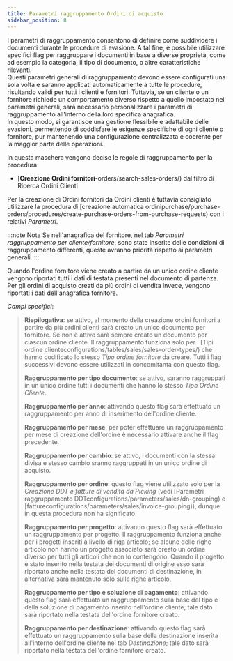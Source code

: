 ```yaml
---
title: Parametri raggruppamento Ordini di acquisto
sidebar_position: 8
---
```


I parametri di raggruppamento consentono di definire come suddividere i documenti durante le procedure di evasione. A tal fine, è possibile utilizzare specifici flag per raggruppare i documenti in base a diverse proprietà, come ad esempio la categoria, il tipo di documento, o altre caratteristiche rilevanti.            
Questi parametri generali di raggruppamento devono essere configurati una sola volta e saranno applicati automaticamente a tutte le procedure, risultando validi per tutti i clienti e fornitori. Tuttavia, se un cliente o un fornitore richiede un comportamento diverso rispetto a quello impostato nei parametri generali, sarà necessario personalizzare i parametri di raggruppamento all'interno della loro specifica anagrafica.           
In questo modo, si garantisce una gestione flessibile e adattabile delle evasioni, permettendo di soddisfare le esigenze specifiche di ogni cliente o fornitore, pur mantenendo una configurazione centralizzata e coerente per la maggior parte delle operazioni.

In questa maschera vengono decise le regole di raggruppamento per la procedura:  
-  [**Creazione Ordini fornitori**-orders/search-sales-orders/) dal filtro di Ricerca Ordini Clienti   

Per la creazione di Ordini fornitori da Ordini clienti è tuttavia consigliato utilizzare la procedura di [creazione automatica ordinipurchase/purchase-orders/procedures/create-purchase-orders-from-purchase-requests) con i relativi *Parametri*. 

:::note Nota
Se nell'anagrafica del fornitore, nel tab *Parametri raggruppamento per cliente/fornitore*, sono state inserite delle condizioni di raggruppamento differenti, queste avranno priorità rispetto ai parametri generali.
:::

Quando l'ordine fornitore viene creato a partire da un unico ordine cliente vengono riportati tutti i dati di testata presenti nel documento di partenza. Per gli ordini di acquisto creati da più ordini di vendita invece, vengono riportati i dati dell'anagrafica fornitore.    

*Campi specifici*:

> **Riepilogativa**: se attivo, al momento della creazione ordini fornitori a partire da più ordini clienti sarà creato un unico documento per fornitore. Se non è attivo sarà sempre creato un documento per ciascun ordine cliente. Il raggruppamento funziona solo per i [Tipi ordine clienteconfigurations/tables/sales/sales-order-types/) che hanno codificato lo stesso *Tipo ordine fornitore* da creare. Tutti i flag successivi devono essere utilizzati in concomitanta con questo flag.    
>
> **Raggruppamento per tipo documento**: se attivo, saranno raggruppati in un unico ordine tutti i documenti che hanno lo stesso *Tipo Ordine Cliente*.     
>
> **Raggruppamento per anno**: attivando questo flag sarà effettuato un raggruppamento per anno di inserimento dell'ordine cliente.   
>
> **Raggruppamento per mese**: per poter effettuare un raggruppamento per mese di creazione dell'ordine è necessario attivare anche il flag precedente.    
>
> **Raggruppamento per cambio**: se attivo, i documenti con la stessa divisa e stesso cambio sranno raggruppati in un unico ordine di acquisto.    
>
> **Raggruppamento per ordine**: questo flag viene utilizzato solo per la *Creazione DDT e fatture di vendita da Picking* (vedi [Parametri raggruppamento DDTconfigurations/parameters/sales/dn-grouping) e [fattureconfigurations/parameters/sales/invoice-grouping)), dunque in questa procedura non ha significato.    
>
> **Raggruppamento per progetto**: attivando questo flag sarà effettuato un raggruppamento per progetto. Il raggruppamento funziona anche per i progetti inseriti a livello di riga articolo; se alcune delle righe articolo non hanno un progetto associato sarà creato un ordine diverso per tutti gli articoli che non lo contengono. Quando il progetto è stato inserito nella testata dei documenti di origine esso sarà riportato anche nella testata dei documenti di destinazione, in alternativa sarà mantenuto solo sulle righe articolo.    
>
> **Raggruppamento per tipo e soluzione di pagamento**: attivando questo flag sarà effettuato un raggruppamento sulla base del tipo e della soluzione di pagamento inserito nell'ordine cliente; tale dato sarà riportato nella testata dell'ordine fornitore creato.   
>
> **Raggruppamento per destinazione**: attivando questo flag sarà effettuato un raggruppamento sulla base della destinazione inserita all'interno dell'ordine cliente nel tab *Destinazione*; tale dato sarà riportato nella testata dell'ordine fornitore creato.     